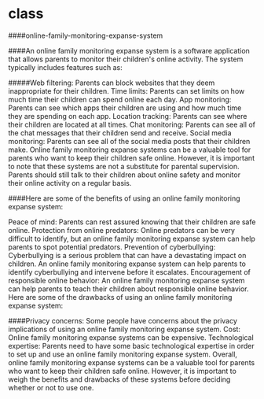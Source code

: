 # class

####online-family-monitoring-expanse-system

####An online family monitoring expanse system is a software application that allows parents to monitor their children's online activity. The system typically includes features such as:

#####Web filtering: Parents can block websites that they deem inappropriate for their children.
Time limits: Parents can set limits on how much time their children can spend online each day.
App monitoring: Parents can see which apps their children are using and how much time they are spending on each app.
Location tracking: Parents can see where their children are located at all times.
Chat monitoring: Parents can see all of the chat messages that their children send and receive.
Social media monitoring: Parents can see all of the social media posts that their children make.
Online family monitoring expanse systems can be a valuable tool for parents who want to keep their children safe online. However, it is important to note that these systems are not a substitute for parental supervision. Parents should still talk to their children about online safety and monitor their online activity on a regular basis.

####Here are some of the benefits of using an online family monitoring expanse system:

Peace of mind: Parents can rest assured knowing that their children are safe online.
Protection from online predators: Online predators can be very difficult to identify, but an online family monitoring expanse system can help parents to spot potential predators.
Prevention of cyberbullying: Cyberbullying is a serious problem that can have a devastating impact on children. An online family monitoring expanse system can help parents to identify cyberbullying and intervene before it escalates.
Encouragement of responsible online behavior: An online family monitoring expanse system can help parents to teach their children about responsible online behavior.
Here are some of the drawbacks of using an online family monitoring expanse system:

####Privacy concerns: Some people have concerns about the privacy implications of using an online family monitoring expanse system.
Cost: Online family monitoring expanse systems can be expensive.
Technological expertise: Parents need to have some basic technological expertise in order to set up and use an online family monitoring expanse system.
Overall, online family monitoring expanse systems can be a valuable tool for parents who want to keep their children safe online. However, it is important to weigh the benefits and drawbacks of these systems before deciding whether or not to use one.
